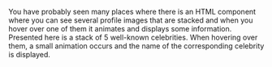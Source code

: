 You have probably seen many places where there is an HTML component where you can see several profile images that are stacked and when you hover over one of them it animates and displays some information. Presented here is a stack of 5 well-known celebrities. When hovering over them, a small animation occurs and the name of the corresponding celebrity is displayed. 
